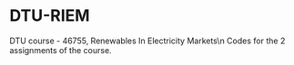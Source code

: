 # DTU-RIEM
DTU course - 46755, Renewables In Electricity Markets\n
Codes for the 2 assignments of the course.

